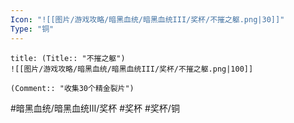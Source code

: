 ```yaml
---
Icon: "![[图片/游戏攻略/暗黑血统/暗黑血统III/奖杯/不摧之躯.png|30]]"
Type: "铜"
---
```

```ad-common-bronze-trophy
title: (Title:: "不摧之躯")
![[图片/游戏攻略/暗黑血统/暗黑血统III/奖杯/不摧之躯.png|100]]

(Comment:: "收集30个精金裂片")
```

#暗黑血统/暗黑血统III/奖杯 #奖杯 #奖杯/铜

